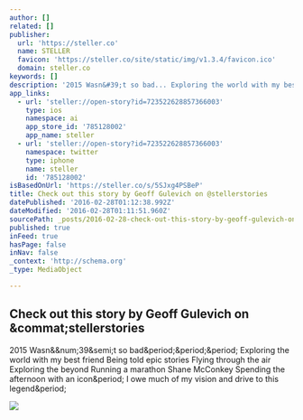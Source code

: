 ```yaml
---
author: []
related: []
publisher:
  url: 'https://steller.co'
  name: STELLER
  favicon: 'https://steller.co/site/static/img/v1.3.4/favicon.ico'
  domain: steller.co
keywords: []
description: '2015 Wasn&#39;t so bad... Exploring the world with my best friend Being told epic stories Flying through the air Exploring the beyond Running a marathon Shane McConkey Spending the afternoon with an icon. I owe much of my vision and drive to this legend.'
app_links:
  - url: 'steller://open-story?id=723522628857366003'
    type: ios
    namespace: ai
    app_store_id: '785128002'
    app_name: steller
  - url: 'steller://open-story?id=723522628857366003'
    namespace: twitter
    type: iphone
    name: steller
    id: '785128002'
isBasedOnUrl: 'https://steller.co/s/5SJxg4PSBeP'
title: Check out this story by Geoff Gulevich on @stellerstories
datePublished: '2016-02-28T01:12:38.992Z'
dateModified: '2016-02-28T01:11:51.960Z'
sourcePath: _posts/2016-02-28-check-out-this-story-by-geoff-gulevich-on-stellerstories.md
published: true
inFeed: true
hasPage: false
inNav: false
_context: 'http://schema.org'
_type: MediaObject

---
```

<article style=""><h1>Check out this story by Geoff Gulevich on &amp;commat;stellerstories</h1><p>2015 Wasn&amp;&amp;num;39&amp;semi;t so bad&amp;period;&amp;period;&amp;period; Exploring the world with my best friend Being told epic stories Flying through the air Exploring the beyond Running a marathon Shane McConkey Spending the afternoon with an icon&amp;period; I owe much of my vision and drive to this legend&amp;period;</p><img src="https://steller.co/stories/723522628857366003/cover?size=landscape&amp;rev=2" /></article>